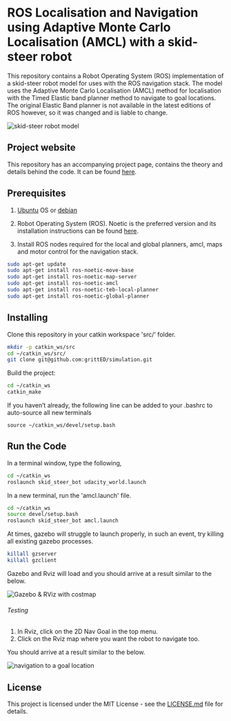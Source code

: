 # ROS Localisation and Navigation using Adaptive Monte Carlo Localisation (AMCL) with a skid-steer robot

This repository contains a Robot Operating System (ROS) implementation of a skid-steer robot model for uses with the ROS navigation stack.
The model uses the Adaptive Monte Carlo Localisation (AMCL) method for localisation with the Timed Elastic band planner method to navigate to goal locations. The original Elastic Band planner is not available in the latest editions of ROS however, so it was changed and is liable to change.

![skid-steer robot model](images/skid-steer-bot.png)

## Project website

This repository has an accompanying project page, contains the theory and details behind the code. It can be found [here](https://www.haidynmcleod.com/ros-skid-steer-navigation).

## Prerequisites

1. [Ubuntu](https://www.ubuntu.com/) OS or [debian](https://www.debian.org/distrib/)

2. Robot Operating System (ROS). Noetic is the preferred version and its installation instructions can be found [here](http://wiki.ros.org/ROS/Installation). 

3. Install ROS nodes required for the local and global planners, amcl, maps and motor control for the navigation stack.

```sh
sudo apt-get update
sudo apt-get install ros-noetic-move-base
sudo apt-get install ros-noetic-map-server
sudo apt-get install ros-noetic-amcl
sudo apt-get install ros-noetic-teb-local-planner
sudo apt-get install ros-noetic-global-planner
```

## Installing

Clone this repository in your catkin workspace 'src/' folder.

```sh
mkdir -p catkin_ws/src
cd ~/catkin_ws/src/
git clone git@github.com:grittED/simulation.git
```

Build the project:
```sh
cd ~/catkin_ws
catkin_make
```

If you haven’t already, the following line can be added to your .bashrc to auto-source all new terminals
```
source ~/catkin_ws/devel/setup.bash
```

## Run the Code

In a terminal window, type the following,
```sh
cd ~/catkin_ws
roslaunch skid_steer_bot udacity_world.launch
```

In a new terminal, run the 'amcl.launch' file.
```sh
cd ~/catkin_ws
source devel/setup.bash
roslaunch skid_steer_bot amcl.launch
```

At times, gazebo will struggle to launch properly, in such an event, try killing all existing gazebo processes.
```sh
killall gzserver
killall gzclient
```

Gazebo and Rviz will load and you should arrive at a result similar to the below.

![Gazebo & RViz with costmap](images/RvizGazebo.png)

###### Testing 

1. In Rviz, click on the 2D Nav Goal in the top menu. 
2. Click on the Rviz map where you want the robot to navigate too. 

You should arrive at a result similar to the below.

![navigation to a goal location](images/nav_goal.png)

## License

This project is licensed under the MIT License - see the [LICENSE.md](LICENSE.md) file for details.
